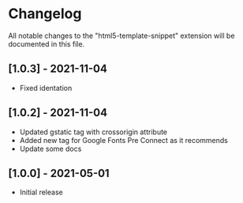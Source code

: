 # Changelog

All notable changes to the "html5-template-snippet" extension will be documented in this file.

## [1.0.3] - 2021-11-04

- Fixed identation

## [1.0.2] - 2021-11-04

- Updated gstatic tag with crossorigin attribute
- Added new tag for Google Fonts Pre Connect as it recommends
- Update some docs

## [1.0.0] - 2021-05-01

- Initial release
